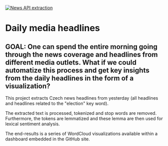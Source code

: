 [![News API extraction](https://github.com/opop999/daily_media_headlines/actions/workflows/docker.yml/badge.svg)](https://github.com/opop999/daily_media_headlines/actions/workflows/docker.yml)

# Daily media headlines

## GOAL: One can spend the entire morning going through the news coverage and headlines from different media outlets. What if we could automatize this process and get key insights from the daily headlines in the form of a visualization?

This project extracts Czech news headlines from yesterday (all headlines and headlines related to the "election" key word). 

The extracted text is processed, tokenized and stop words are removed. Furthermore, the tokens are lemmatized and these lemma are then used for lexical sentiment analysis.

The end-results is a series of WordCloud visualizations available within a dashboard embedded in the GitHub site. 
